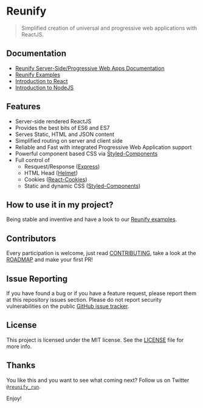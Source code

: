 # Reunify

> Simplified creation of universal and progressive web applications with ReactJS.

## Documentation

* [Reunify Server-Side/Progressive Web Apps Documentation](docs/README.md)
* [Reunify Examples](https://github.com/codecommission/reunify-examples)
* [Introduction to React](https://github.com/mikebild/introduction-react)
* [Introduction to NodeJS](https://github.com/mikebild/introduction-nodejs)

## Features

* Server-side rendered ReactJS
* Provides the best bits of ES6 and ES7
* Serves Static, HTML and JSON content
* Simplified routing on server and client side
* Reliable and Fast with integrated Progressive Web Application support
* Powerful component based CSS via [Styled-Components](https://www.styled-components.com)
* Full control of
  * Resquest/Response ([Express](https://github.com/expressjs/express))
  * HTML Head ([Helmet](https://github.com/helmetjs/helmet))
  * Cookies ([React-Cookies](https://github.com/reactivestack/cookies))
  * Static and dynamic CSS ([Styled-Components](https://www.styled-components.com))

## How to use it in my project?

Being stable and inventive and have a look to our [Reunify examples](https://github.com/codecommission/reunify-examples).

## Contributors

Every participation is welcome, just read [CONTRIBUTING](CONTRIBUTING.md), take a look at the [ROADMAP](docs/ROADMAP.md) and make your first PR!

## Issue Reporting

If you have found a bug or if you have a feature request, please report them at this repository issues section. Please do not report security vulnerabilities on the public [GitHub issue tracker](https://github.com/codecommission/reunify/issues).

## License

This project is licensed under the MIT license. See the [LICENSE](LICENSE) file for more info.

## Thanks

You like this and you want to see what coming next? Follow us on Twitter [`@reunify_run`](https://twitter.com/reunify_run).

Enjoy!